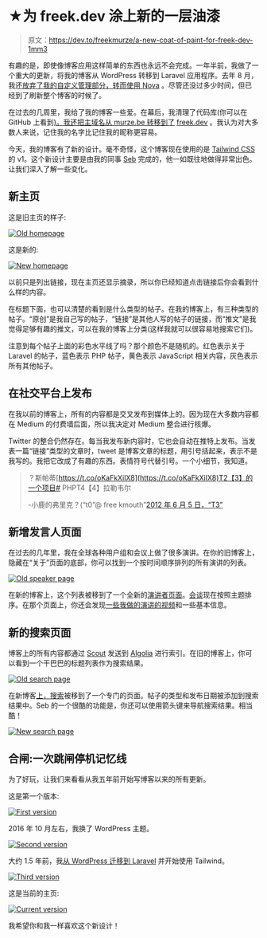 # ★为 freek.dev 涂上新的一层油漆

> 原文：<https://dev.to/freekmurze/a-new-coat-of-paint-for-freek-dev-1mm3>

有趣的是，即使像博客应用这样简单的东西也永远不会完成。一年半前，我做了一个重大的更新，将我的博客从 WordPress 转移到 Laravel 应用程序。去年 8 月，我还[放弃了我的自定义管理部分，转而使用 Nova](https://twitter.com/freekmurze/status/1033145162514526209?lang=en) 。尽管还没过多少时间，但已经到了刷新整个博客的时候了。

在过去的几周里，我给了我的博客一些爱。在幕后，我清理了代码库(你可以在 GitHub 上看到[)。我还把主域名从 murze.be 转移到了](https://github.com/spatie/freek.dev) [freek.dev](https://freek.dev) 。我认为对大多数人来说，记住我的名字比记住我的昵称更容易。

今天，我的博客有了新的设计。毫不奇怪，这个博客现在使用的是 [Tailwind CSS](https://tailwindcss.com/) 的 v1。这个新设计主要是由我的同事 [Seb](https://sebastiandedeyne.com/) 完成的，他一如既往地做得非常出色。让我们深入了解一些变化。

## 新主页

这是旧主页的样子:

[![Old homepage](img/40172e2120d7d6e74c6ccf06da30cdb9.png)](https://res.cloudinary.com/practicaldev/image/fetch/s--ZStDS9s0--/c_limit%2Cf_auto%2Cfl_progressive%2Cq_auto%2Cw_880/https://freek.dev/uploads/media/new-coat/old-homepage.png)

这是新的:

[![New homepage](img/4cd5dc3742330e304a11a490ebb473e5.png)](https://res.cloudinary.com/practicaldev/image/fetch/s--NrF7Awyx--/c_limit%2Cf_auto%2Cfl_progressive%2Cq_auto%2Cw_880/https://freek.dev/uploads/media/new-coat/new-homepage.png)

以前只是列出链接，现在主页还显示摘录，所以你已经知道点击链接后你会看到什么样的内容。

在标题下面，也可以清楚的看到是什么类型的帖子。在我的博客上，有三种类型的帖子。“原创”是我自己写的帖子，“链接”是其他人写的帖子的链接，而“推文”是我觉得足够有趣的推文，可以在我的博客上分类(这样我就可以很容易地搜索它们)。

注意到每个帖子上面的彩色水平线了吗？那个颜色不是随机的。红色表示关于 Laravel 的帖子，蓝色表示 PHP 帖子，黄色表示 JavaScript 相关内容，灰色表示所有其他帖子。

## 在社交平台上发布

在我以前的博客上，所有的内容都是交叉发布到媒体上的。因为现在大多数内容都在 Medium 的付费墙后面，所以我决定对 Medium 整合进行核爆。

Twitter 的整合仍然存在。每当我发布新内容时，它也会自动在推特上发布。当发表一篇“链接”类型的文章时，tweet 是博客文章的标题，用引号括起来，表示不是我写的。我把它改成了有趣的东西。表情符号代替引号。一个小细节，我知道。

> ？斯帕蒂[https://t.co/oKaFkXiIX8](https://t.co/oKaFkXiIX8)T2【3】的一个项目# PHPT4【4】拉勒韦尔
> 
> -小鹿的弗里克？(“t0”@ free kmouth”[2012 年 6 月 5 日，“T3”](https://twitter.com/freekmurze/status/1136266834599133184?ref_src=twsrc%5Etfw)

## 新增发言人页面

在过去的几年里，我在全球各种用户组和会议上做了很多演讲。在你的旧博客上，隐藏在“关于”页面的底部，你可以找到一个按时间顺序排列的所有演讲的列表。

[![Old speaker page](img/87d88417a35700c218a1b9e73fdaee71.png)](https://res.cloudinary.com/practicaldev/image/fetch/s--23PrzVSC--/c_limit%2Cf_auto%2Cfl_progressive%2Cq_auto%2Cw_880/https://freek.dev/uploads/media/new-coat/old-speakers.png)

在新的博客上，这个列表被移到了一个全新的[演讲者页面](https://dev.to/speaker)。[会谈](https://freek.dev/speaking#all-talks)现在按照主题排序。在那个页面上，你还会发现[一些我做的演讲的视频](https://freek.dev/speaking#highlights)和一些基本信息。

## 新的搜索页面

博客上的所有内容都通过 [Scout](https://laravel.com/docs/5.8/scout) 发送到 [Algolia](https://www.algolia.com/) 进行索引。在旧的博客上，你可以看到一个干巴巴的标题列表作为搜索结果。

[![Old search page](img/c44aa19b2c1fca688ba6f6e8144d0b1a.png)](https://res.cloudinary.com/practicaldev/image/fetch/s--D8ZHSDgr--/c_limit%2Cf_auto%2Cfl_progressive%2Cq_auto%2Cw_880/https://freek.dev/uploads/media/new-coat/old-search.png)

在新博客[上，搜索](https://dev.to/search)被移到了一个专门的页面。帖子的类型和发布日期被添加到搜索结果中。Seb 的一个很酷的功能是，你还可以使用箭头键来导航搜索结果。相当酷！

[![New search page](img/55bd3e4592e126d719ccdba135655b97.png)](https://res.cloudinary.com/practicaldev/image/fetch/s--8Cefqvus--/c_limit%2Cf_auto%2Cfl_progressive%2Cq_auto%2Cw_880/https://freek.dev/uploads/media/new-coat/new-search.png)

## 合闸:一次跳闸停机记忆线

为了好玩，让我们来看看从我五年前开始写博客以来的所有更新。

这是第一个版本:

[![First version](img/5410d33536d3bcb6d8158fefb6bb65b2.png)](https://res.cloudinary.com/practicaldev/image/fetch/s--GY78RvAo--/c_limit%2Cf_auto%2Cfl_progressive%2Cq_auto%2Cw_880/https://freek.dev/uploads/media/new-coat/murze1.jpg)

2016 年 10 月左右，我换了 WordPress 主题。

[![Second version](img/ccec74a71e38100b6850eda018ffe41e.png)](https://res.cloudinary.com/practicaldev/image/fetch/s--OXPW5vIV--/c_limit%2Cf_auto%2Cfl_progressive%2Cq_auto%2Cw_880/https://freek.dev/uploads/media/new-coat/murze2.png)

大约 1.5 年前，我[从 WordPress 迁移到 Laravel](https://freek.dev/906-on-migrating-my-blog-from-wordpress-to-a-laravel-application) 并开始使用 Tailwind。

[![Third version](img/744c1f2db517acab5c2cc23774f0e9ff.png)](https://res.cloudinary.com/practicaldev/image/fetch/s--Y-LRQsZz--/c_limit%2Cf_auto%2Cfl_progressive%2Cq_auto%2Cw_880/https://freek.dev/uploads/media/new-coat/murze3.png)

这是当前的主页:

[![Current version](img/4cd5dc3742330e304a11a490ebb473e5.png)](https://res.cloudinary.com/practicaldev/image/fetch/s--NrF7Awyx--/c_limit%2Cf_auto%2Cfl_progressive%2Cq_auto%2Cw_880/https://freek.dev/uploads/media/new-coat/new-homepage.png)

我希望你和我一样喜欢这个新设计！